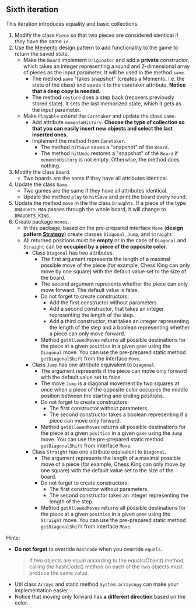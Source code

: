 ## Sixth iteration
This iteration introduces equality and basic collections.

1. Modify the class `Piece` so that two pieces are considered identical if they have the same `id`.
2. Use the [Memento](https://refactoring.guru/design-patterns/memento) design pattern to add functionality
   to the game to return the saved state.
    - Make the `Board` implement `Originator` and add a **private** constructor, which takes an integer representing a round 
      and 2-dimensional array of pieces as the input parameter. It will be used in the method `save`.
        - The method `save` "takes snapshot" (creates a Memento, i.e. the state of the class) 
          and saves it to the caretaker attribute. **Notice that a deep copy is needed.**
        - The method `restore` does a step back (recovers previously stored state).
          It sets the last memorized state, which it gets as the input parameter.
    - Make `Playable` extend the `Caretaker` and update the class `Game`.
        - Add attribute `mementoHistory`. **Choose the type of collection so that you can easily insert new objects
          and select the last inserted ones.**
        - Implement the method from `Caretaker`.
            - The method `hitSave` saves a "snapshot" of the `Board`.
            - The method `hitUndo` restores a "snapshot" of the `Board` if `mementoHistory` is not empty. 
              Otherwise, the method does nothing.
3. Modify the class `Board`.
    - Two boards are the same if they have all attributes identical.
4. Update the class `Game`.
    - Two games are the same if they have all attributes identical.
    - Update the method `play` to `hitSave` and print the board every round.
5. Update the method `move` in the the class `Draughts`. If a piece of the type `DRAUGHTS_MAN`
   passes through the whole board, it will change to `DRAUGHTS_KING`.
6. Create package `moves`.
    - In this package, based on the pre-prepared interface `Move`
      (**design pattern [Strategy](https://refactoring.guru/design-patterns/strategy)**)
      create classes `Diagonal`, `Jump`, and `Straight`.
    - All returned positions must be **empty** or in the case of `Diagonal` and `Straight`
      can be **occupied by a piece of the opposite color**.
        - Class `Diagonal` has two attributes.
            - The first argument represents the length of a maximal possible move of the piece
              (for  example, Chess King can only move by one square) with the default value set to the size of the board.
            - The second argument represents whether the piece can only move forward. The default value is false.
            - Do not forget to create constructors:
                - Add the first constructor without parameters.
                - Add a second constructor, that takes an integer representing the length of the step.
                - Add a third constructor, that takes an integer representing the length of the step and
                  a boolean representing whether a piece can only move forward.
            - Method `getAllowedMoves` returns all possible destinations for the piece at a given `position` 
              in a given `game` using the `Diagonal` move. You can use the pre-prepared static method `getDiagonalShift` from the interface `Move`.
        - Class `Jump` has one attribute equivalent to `Diagonal`.
            - The argument represents if the piece can move only forward with the default value set to false.
            - The move `Jump` is a diagonal movement by two squares at once
              when a piece of the opposite color occupies the middle position between the starting and ending positions.
            - Do not forget to create constructors:
                - The first constructor without parameters.
                - The second constructor takes a boolean representing if a piece can move only forward.
            - Method `getAllowedMoves` returns all possible destinations for the piece at a given `position`
              in a given `game` using the `Jump` move. You can use the pre-prepared static method `getDiagonalShift` from interface `Move`.
        - Class `Straight` has one attribute equivalent to `Diagonal`.
            - The argument represents the length of a maximal possible move of a piece
              (for  example, Chess King can only move by one square) with the default value set to the size of the board.
            - Do not forget to create constructors:
                - The first constructor without parameters.
                - The second constructor takes an integer representing the length of the step.
            - Method `getAllowedMoves` returns all possible destinations for the piece at a given `position` 
              in a given `game` using the `Straight` move. You can use the pre-prepared static method `getDiagonalShift` from interface `Move`.

Hints:
- **Do not forget** to override `hashcode` when you override `equals`.
  > If two objects are equal according to the equals(Object) method,
  > calling the hashCode() method on each of the two objects must produce the same value.
- Util class `Arrays` and static method `System.arraycopy` can make your implementation easier.
- Notice that moving only forward has **a different direction** based on the color.

